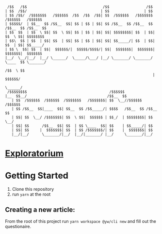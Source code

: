 
```

 /$$   /$$                                   /$$                 /$$                    
| $$  /$$/                                  | $$                | $$                    
| $$ /$$/  /$$$$$$$   /$$$$$$  /$$  /$$  /$$| $$  /$$$$$$   /$$$$$$$  /$$$$$$   /$$$$$$ 
| $$$$$/  | $$__  $$ /$$__  $$| $$ | $$ | $$| $$ /$$__  $$ /$$__  $$ /$$__  $$ /$$__  $$
| $$  $$  | $$  \ $$| $$  \ $$| $$ | $$ | $$| $$| $$$$$$$$| $$  | $$| $$  \ $$| $$$$$$$$
| $$\  $$ | $$  | $$| $$  | $$| $$ | $$ | $$| $$| $$_____/| $$  | $$| $$  | $$| $$_____/
| $$ \  $$| $$  | $$|  $$$$$$/|  $$$$$/$$$$/| $$|  $$$$$$$|  $$$$$$$|  $$$$$$$|  $$$$$$$
|__/  \__/|__/  |__/ \______/  \_____/\___/ |__/ \_______/ \_______/ \____  $$ \_______/
                                                                     /$$  \ $$          
                                                                    |  $$$$$$/          
                                                                     \______/           
 /$$$$$$$$                                      /$$$$$$                                 
|__  $$__/                                     /$$__  $$                                
   | $$  /$$$$$$  /$$$$$$  /$$$$$$$   /$$$$$$$| $$  \__//$$$$$$   /$$$$$$               
   | $$ /$$__  $$|____  $$| $$__  $$ /$$_____/| $$$$   /$$__  $$ /$$__  $$              
   | $$| $$  \__/ /$$$$$$$| $$  \ $$|  $$$$$$ | $$_/  | $$$$$$$$| $$  \__/              
   | $$| $$      /$$__  $$| $$  | $$ \____  $$| $$    | $$_____/| $$                    
   | $$| $$     |  $$$$$$$| $$  | $$ /$$$$$$$/| $$    |  $$$$$$$| $$                    
   |__/|__/      \_______/|__/  |__/|_______/ |__/     \_______/|__/                    

```                                                     
# [Exploratorium](https://youthwar.github.io)

# Getting Started
1. Clone this repository
2. run ``` yarn ``` at the root

## Creating a new article: 
From the root of this project run ```yarn workspace @yw/cli new``` and fill out the questionaire. 
